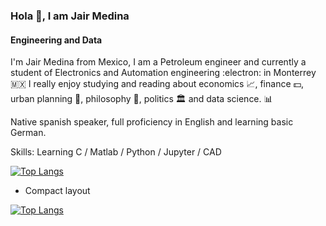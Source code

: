 ### Hola 👋, I am Jair Medina
#### Engineering and Data
I'm Jair Medina from Mexico, I am a Petroleum engineer and currently a student of Electronics and Automation engineering :electron: in Monterrey :mexico:
I really enjoy studying and reading about economics :chart_with_upwards_trend:, finance :dollar:, urban planning :house_with_garden:, philosophy :brain:, politics :classical_building: and data science. :bar_chart:

Native spanish speaker, full proficiency in English and learning basic German.

Skills: Learning C / Matlab / Python / Jupyter / CAD 

[![Top Langs](https://github-readme-stats.vercel.app/api/top-langs/?username=JairMedina97)](https://github.com/anuraghazra/github-readme-stats)
- Compact layout

[![Top Langs](https://github-readme-stats.vercel.app/api/top-langs/?username=JairMedina97&layout=compact)](https://github.com/anuraghazra/github-readme-stats)


<!--
**JairMedina97/JairMedina97** is a ✨ _special_ ✨ repository because its `README.md` (this file) appears on your GitHub profile.
-->
